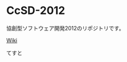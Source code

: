 CcSD-2012
=========

協創型ソフトウェア開発2012のリポジトリです。

[Wiki](https://github.com/ychubachi/CcSD-2012/wiki)

てすと